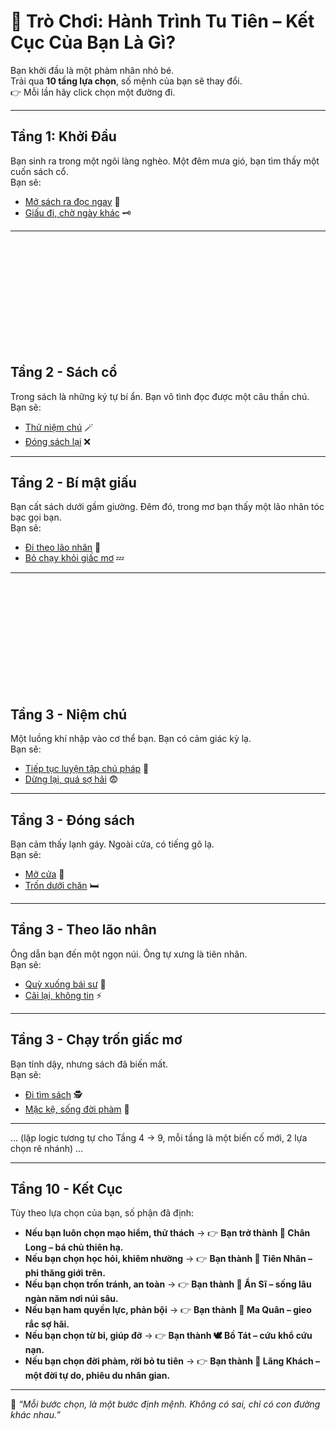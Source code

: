 # 🌌 Trò Chơi: Hành Trình Tu Tiên – Kết Cục Của Bạn Là Gì?

Bạn khởi đầu là một phàm nhân nhỏ bé.  
Trải qua **10 tầng lựa chọn**, số mệnh của bạn sẽ thay đổi.  
👉 Mỗi lần hãy click chọn một đường đi.  

---

## Tầng 1: Khởi Đầu
Bạn sinh ra trong một ngôi làng nghèo. Một đêm mưa gió, bạn tìm thấy một cuốn sách cổ.  
Bạn sẽ:

- [Mở sách ra đọc ngay](#tầng-2---sách-cổ) 📖  
- [Giấu đi, chờ ngày khác](#tầng-2---bí-mật-giấu) 🗝  

---

<br><br><br><br><br><br><br><br><br><br>

## Tầng 2 - Sách cổ
Trong sách là những ký tự bí ẩn. Bạn vô tình đọc được một câu thần chú.  
Bạn sẽ:

- [Thử niệm chú](#tầng-3---niệm-chú) 🪄  
- [Đóng sách lại](#tầng-3---đóng-sách) ❌  

---

## Tầng 2 - Bí mật giấu
Bạn cất sách dưới gầm giường. Đêm đó, trong mơ bạn thấy một lão nhân tóc bạc gọi bạn.  
Bạn sẽ:

- [Đi theo lão nhân](#tầng-3---theo-lão-nhân) 👴  
- [Bỏ chạy khỏi giấc mơ](#tầng-3---chạy-trốn-giấc-mơ) 💤  

---

<br><br><br><br><br><br><br><br><br><br>

## Tầng 3 - Niệm chú
Một luồng khí nhập vào cơ thể bạn. Bạn có cảm giác kỳ lạ.  
Bạn sẽ:

- [Tiếp tục luyện tập chú pháp](#tầng-4---luyện-chú) 🔮  
- [Dừng lại, quá sợ hãi](#tầng-4---dừng-lại) 😨  

---

## Tầng 3 - Đóng sách
Bạn cảm thấy lạnh gáy. Ngoài cửa, có tiếng gõ lạ.  
Bạn sẽ:

- [Mở cửa](#tầng-4---mở-cửa) 🚪  
- [Trốn dưới chăn](#tầng-4---trốn-chăn) 🛏  

---

## Tầng 3 - Theo lão nhân
Ông dẫn bạn đến một ngọn núi. Ông tự xưng là tiên nhân.  
Bạn sẽ:

- [Quỳ xuống bái sư](#tầng-4---bái-sư) 🙇  
- [Cãi lại, không tin](#tầng-4---cãi-lại) ⚡  

---

## Tầng 3 - Chạy trốn giấc mơ
Bạn tỉnh dậy, nhưng sách đã biến mất.  
Bạn sẽ:

- [Đi tìm sách](#tầng-4---tìm-sách) 🕵  
- [Mặc kệ, sống đời phàm](#tầng-4---đời-phàm) 🍶  

---

… (lặp logic tương tự cho Tầng 4 → 9, mỗi tầng là một biến cố mới, 2 lựa chọn rẽ nhánh) …

---

## Tầng 10 - Kết Cục
Tùy theo lựa chọn của bạn, số phận đã định:

- **Nếu bạn luôn chọn mạo hiểm, thử thách** → 👉 **Bạn trở thành 🐉 Chân Long – bá chủ thiên hạ.**  
- **Nếu bạn chọn học hỏi, khiêm nhường** → 👉 **Bạn thành 👴 Tiên Nhân – phi thăng giới trên.**  
- **Nếu bạn chọn trốn tránh, an toàn** → 👉 **Bạn thành 🐢 Ẩn Sĩ – sống lâu ngàn năm nơi núi sâu.**  
- **Nếu bạn ham quyền lực, phản bội** → 👉 **Bạn thành 👹 Ma Quân – gieo rắc sợ hãi.**  
- **Nếu bạn chọn từ bi, giúp đỡ** → 👉 **Bạn thành 🕊 Bồ Tát – cứu khổ cứu nạn.**  
- **Nếu bạn chọn đời phàm, rời bỏ tu tiên** → 👉 **Bạn thành 🍶 Lãng Khách – một đời tự do, phiêu du nhân gian.**

---

📜 *“Mỗi bước chọn, là một bước định mệnh. Không có sai, chỉ có con đường khác nhau.”*

